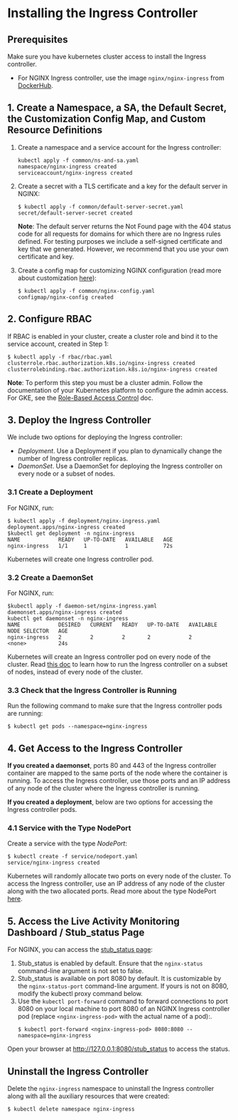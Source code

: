 # Installing the Ingress Controller

## Prerequisites

Make sure you have kubernetes cluster access to install the Ingress controller.

* For NGINX Ingress controller, use the image `nginx/nginx-ingress` from [DockerHub](https://hub.docker.com/r/nginx/nginx-ingress/).

## 1. Create a Namespace, a SA, the Default Secret, the Customization Config Map, and Custom Resource Definitions

1. Create a namespace and a service account for the Ingress controller:
    ```
    kubectl apply -f common/ns-and-sa.yaml
    namespace/nginx-ingress created
    serviceaccount/nginx-ingress created
    ```

2. Create a secret with a TLS certificate and a key for the default server in NGINX:
    ```
    $ kubectl apply -f common/default-server-secret.yaml
    secret/default-server-secret created
    ```

    **Note**: The default server returns the Not Found page with the 404 status code for all requests for domains for which there are no Ingress rules defined. For testing purposes we include a self-signed certificate and key that we generated. However, we recommend that you use your own certificate and key.

3. Create a config map for customizing NGINX configuration (read more about customization [here](configmap-and-annotations.md)):
    ```
    $ kubectl apply -f common/nginx-config.yaml
    configmap/nginx-config created
    ```

## 2. Configure RBAC

If RBAC is enabled in your cluster, create a cluster role and bind it to the service account, created in Step 1:
```
$ kubectl apply -f rbac/rbac.yaml
clusterrole.rbac.authorization.k8s.io/nginx-ingress created
clusterrolebinding.rbac.authorization.k8s.io/nginx-ingress created
```

**Note**: To perform this step you must be a cluster admin. Follow the documentation of your Kubernetes platform to configure the admin access. For GKE, see the [Role-Based Access Control](https://cloud.google.com/kubernetes-engine/docs/how-to/role-based-access-control) doc.

## 3. Deploy the Ingress Controller

We include two options for deploying the Ingress controller:
* *Deployment*. Use a Deployment if you plan to dynamically change the number of Ingress controller replicas.
* *DaemonSet*. Use a DaemonSet for deploying the Ingress controller on every node or a subset of nodes.

### 3.1 Create a Deployment

For NGINX, run:
```
$ kubectl apply -f deployment/nginx-ingress.yaml
deployment.apps/nginx-ingress created
$kubectl get deployment -n nginx-ingress
NAME            READY   UP-TO-DATE   AVAILABLE   AGE
nginx-ingress   1/1     1            1           72s

```

Kubernetes will create one Ingress controller pod.


### 3.2 Create a DaemonSet

For NGINX, run:
```
$kubectl apply -f daemon-set/nginx-ingress.yaml
daemonset.apps/nginx-ingress created
kubectl get daemonset -n nginx-ingress
NAME            DESIRED   CURRENT   READY   UP-TO-DATE   AVAILABLE   NODE SELECTOR   AGE
nginx-ingress   2         2         2       2            2           <none>          24s
```

Kubernetes will create an Ingress controller pod on every node of the cluster. Read [this doc](https://kubernetes.io/docs/concepts/workloads/controllers/daemonset/) to learn how to run the Ingress controller on a subset of nodes, instead of every node of the cluster.

### 3.3 Check that the Ingress Controller is Running

Run the following command to make sure that the Ingress controller pods are running:
```
$ kubectl get pods --namespace=nginx-ingress
```

## 4. Get Access to the Ingress Controller

**If you created a daemonset**, ports 80 and 443 of the Ingress controller container are mapped to the same ports of the node where the container is running. To access the Ingress controller, use those ports and an IP address of any node of the cluster where the Ingress controller is running.

**If you created a deployment**, below are two options for accessing the Ingress controller pods.

### 4.1 Service with the Type NodePort

Create a service with the type *NodePort*:
```
$ kubectl create -f service/nodeport.yaml
service/nginx-ingress created
```
Kubernetes will randomly allocate two ports on every node of the cluster. To access the Ingress controller, use an IP address of any node of the cluster along with the two allocated ports. Read more about the type NodePort [here](https://kubernetes.io/docs/concepts/services-networking/service/#type-nodeport).


## 5. Access the Live Activity Monitoring Dashboard / Stub_status Page
For NGINX, you can access the [stub_status page](http://nginx.org/en/docs/http/ngx_http_stub_status_module.html):
1. Stub_status is enabled by default. Ensure that the `nginx-status` command-line argument is not set to false.
1. Stub_status is available on port 8080 by default. It is customizable by the `nginx-status-port` command-line argument. If yours is not on 8080, modify the kubectl proxy command below.
1. Use the `kubectl port-forward` command to forward connections to port 8080 on your local machine to port 8080 of an NGINX Ingress controller pod (replace `<nginx-ingress-pod>` with the actual name of a pod):.
    ```
    $ kubectl port-forward <nginx-ingress-pod> 8080:8080 --namespace=nginx-ingress
    ```
Open your browser at http://127.0.0.1:8080/stub_status to access the status.


## Uninstall the Ingress Controller

Delete the `nginx-ingress` namespace to uninstall the Ingress controller along with all the auxiliary resources that were created:
```
$ kubectl delete namespace nginx-ingress
```
